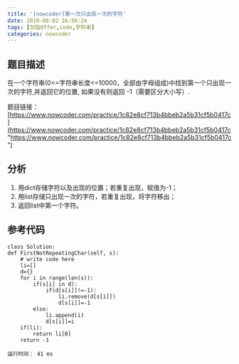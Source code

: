 ```yaml
---
title: '[nowcoder]第一次只出现一次的字符'
date: 2018-08-02 16:56:24
tags: [剑指Offer,code,字符串]
categories: nowcoder
---
```


## 题目描述

在一个字符串(0<=字符串长度<=10000，全部由字母组成)中找到第一个只出现一次的字符,并返回它的位置, 如果没有则返回 -1（需要区分大小写）.

题目链接： [https://www.nowcoder.com/practice/1c82e8cf713b4bbeb2a5b31cf5b0417c](https://www.nowcoder.com/practice/1c82e8cf713b4bbeb2a5b31cf5b0417c "https://www.nowcoder.com/practice/1c82e8cf713b4bbeb2a5b31cf5b0417c")

<!-- more -->

## 分析

1. 用dict存储字符以及出现的位置；若重复出现，赋值为-1；
2. 用list存储只出现一次的字符，若重复出现，将字符移出；
3. 返回list中第一个字符。

## 参考代码

	class Solution:
    def FirstNotRepeatingChar(self, s):
        # write code here
        li=[]
        d={}
        for i in range(len(s)):
            if(s[i] in d):
                if(d[s[i]]!=-1):
                    li.remove(d[s[i]])
                    d[s[i]]=-1
            else:
                li.append(i)
                d[s[i]]=i
        if(li):
            return li[0]
        return -1

	运行时间： 41 ms